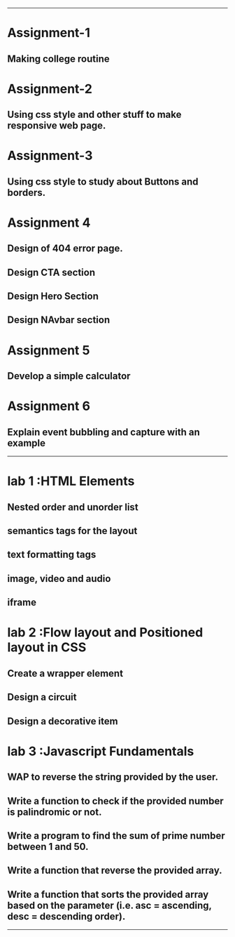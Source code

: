 -----------------------------------------------------------------------------------------------------------------------------------------------------------------------
# Assignment-1
## Making college routine

# Assignment-2
## Using css style and other stuff to make responsive web page.

# Assignment-3
## Using css style to study about Buttons and borders.

# Assignment 4
## Design of 404 error page.
## Design CTA section 
## Design Hero Section
## Design NAvbar section 

# Assignment 5
## Develop a simple calculator

# Assignment 6
## Explain event bubbling and capture with an example

-----------------------------------------------------------------------------------------------------------------------------------------------------------------------
# lab 1 :HTML Elements
## Nested order and unorder list
## semantics tags for the layout
## text formatting tags
## image, video and audio
## iframe

#  lab 2 :Flow layout and Positioned layout in CSS
## Create a wrapper element 
## Design a circuit 
## Design a decorative item 

# lab 3 :Javascript Fundamentals
## WAP to reverse the string provided by the user.
## Write a function to check if the provided number is palindromic or not.
## Write a program to find the sum of prime number between 1 and 50.
## Write a function that reverse the provided array.
## Write a function that sorts the provided array based on the parameter (i.e. asc = ascending, desc = descending order).

-----------------------------------------------------------------------------------------------------------------------------------------------------------------------
